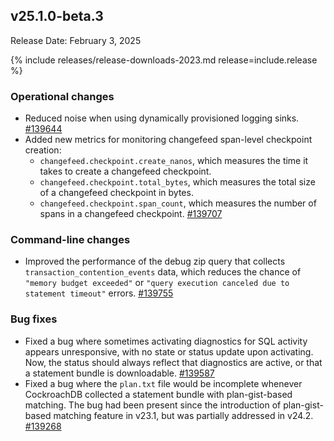 ## v25.1.0-beta.3

Release Date: February 3, 2025

{% include releases/release-downloads-2023.md release=include.release %}

<h3 id="v25-1-0-beta-3-operational-changes">Operational changes</h3>

- Reduced noise when using dynamically provisioned logging sinks. [#139644][#139644]
- Added new metrics for monitoring changefeed span-level checkpoint creation: 
    - `changefeed.checkpoint.create_nanos`, which measures the time it takes to create a changefeed checkpoint. 
    - `changefeed.checkpoint.total_bytes`, which measures the total size of a changefeed checkpoint in bytes. 
    - `changefeed.checkpoint.span_count`, which measures the number of spans in a changefeed checkpoint. [#139707][#139707]

<h3 id="v25-1-0-beta-3-command-line-changes">Command-line changes</h3>

- Improved the performance of the debug zip query that collects `transaction_contention_events` data, which reduces the chance of `"memory budget exceeded"` or `"query execution canceled due to statement timeout"` errors. [#139755][#139755]

<h3 id="v25-1-0-beta-3-bug-fixes">Bug fixes</h3>

- Fixed a bug where sometimes activating diagnostics for SQL activity appears unresponsive, with no state or status update upon activating. Now, the status should always reflect that diagnostics are active, or that a statement bundle is downloadable. [#139587][#139587]
- Fixed a bug where the `plan.txt` file would be incomplete whenever CockroachDB collected a statement bundle with plan-gist-based matching. The bug had been present since the introduction of plan-gist-based matching feature in v23.1, but was partially addressed in v24.2. [#139268][#139268]

[#139268]: https://github.com/cockroachdb/cockroach/pull/139268
[#139587]: https://github.com/cockroachdb/cockroach/pull/139587
[#139644]: https://github.com/cockroachdb/cockroach/pull/139644
[#139707]: https://github.com/cockroachdb/cockroach/pull/139707
[#139755]: https://github.com/cockroachdb/cockroach/pull/139755
